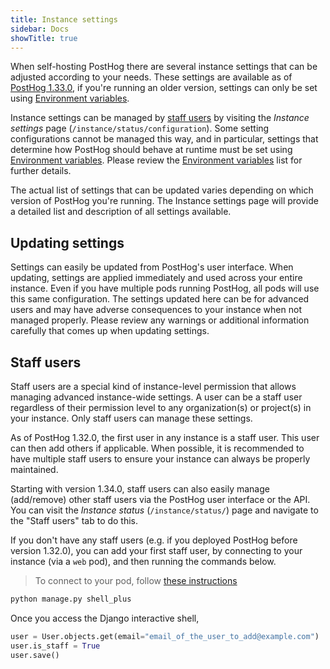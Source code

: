 ```yaml
---
title: Instance settings
sidebar: Docs
showTitle: true
---
```


When self-hosting PostHog there are several instance settings that can be adjusted according to your needs. These settings are available as of [PostHog 1.33.0](/blog/the-posthog-array-1-33-0), if you're running an older version, settings can only be set using [Environment variables][env-vars].

Instance settings can be managed by [staff users](#staff-users) by visiting the _Instance settings_ page (`/instance/status/configuration`). Some setting configurations cannot be managed this way, and in particular, settings that determine how PostHog should behave at runtime must be set using [Environment variables][env-vars]. Please review the [Environment variables][env-vars] list for further details.

The actual list of settings that can be updated varies depending on which version of PostHog you're running. The Instance settings page will provide a detailed list and description of all settings available.

## Updating settings

Settings can easily be updated from PostHog's user interface. When updating, settings are applied immediately and used across your entire instance. Even if you have multiple pods running PostHog, all pods will use this same configuration. The settings updated here can be for advanced users and may have adverse consequences to your instance when not managed properly. Please review any warnings or additional information carefully that comes up when updating settings.

## Staff users

Staff users are a special kind of instance-level permission that allows managing advanced instance-wide settings. A user can be a staff user regardless of their permission level to any organization(s) or project(s) in your instance. Only staff users can manage these settings.

As of PostHog 1.32.0, the first user in any instance is a staff user. This user can then add others if applicable. When possible, it is recommended to have multiple staff users to ensure your instance can always be properly maintained.

Starting with version 1.34.0, staff users can also easily manage (add/remove) other staff users via the PostHog user interface or the API. You can visit the _Instance status_ (`/instance/status/`) page and navigate to the "Staff users" tab to do this.

If you don't have any staff users (e.g. if you deployed PostHog before version 1.32.0), you can add your first staff user, by connecting to your instance (via a `web` pod), and then running the commands below.

> To connect to your pod, follow [these instructions](https://posthog.com/docs/self-host/deploy/troubleshooting#how-do-i-connect-to-the-web-server)


```bash
python manage.py shell_plus
```

Once you access the Django interactive shell,
```python
user = User.objects.get(email="email_of_the_user_to_add@example.com")
user.is_staff = True
user.save()
```

[env-vars]: /docs/self-host/configure/environment-variables
